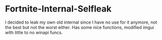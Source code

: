 # Fortnite-Internal-Selfleak

I decided to leak my own old internal since I have no use for it anymore, not the best but not the worst either.
Has some nice functions, modified imgui with little to no winapi funcs.

